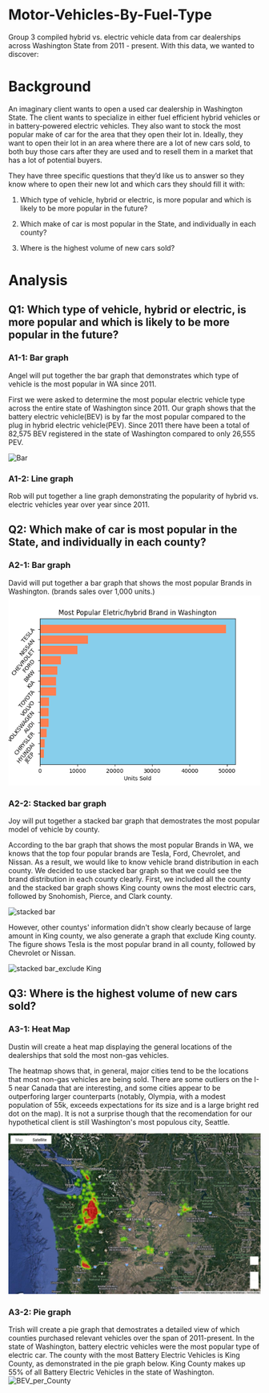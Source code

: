 # Motor-Vehicles-By-Fuel-Type

Group 3 compiled hybrid vs. electric vehicle data from car dealerships across Washington State from 2011 - present. With this data, we wanted to discover:


# **Background**
An imaginary client wants to open a used car dealership in Washington State. The client wants to specialize in either fuel efficient hybrid vehicles or in battery-powered electric vehicles. They also want to stock the most popular make of car for the area that they open their lot in. Ideally, they want to open their lot in an area where there are a lot of new cars sold, to both buy those cars after they are used and to resell them in a market that has a lot of potential buyers.

They have three specific questions that they’d like us to answer so they know where to open their new lot and which cars they should fill it with:

  1. Which type of vehicle, hybrid or electric, is more popular and which is likely to be more popular in the future?

  2. Which make of car is most popular in the State, and individually in each county?

  3. Where is the highest volume of new cars sold?


# **Analysis**

## Q1: Which type of vehicle, hybrid or electric, is more popular and which is likely to be more popular in the future?
### A1-1: Bar graph 

Angel will put together the bar graph that demonstrates which type of vehicle is the most popular in WA since 2011.

First we were asked to determine the most popular electric vehicle type across the entire state of Washington since 2011. Our graph shows that the battery electric vehicle(BEV) is by far the most popular compared to the plug in hybrid electric vehicle(PEV). Since 2011 there have been a total of 82,575 BEV registered in the state of Washington compared to only 26,555 PEV.

![Bar](https://user-images.githubusercontent.com/114929089/204949830-162a0a92-818b-4a8a-b609-95eeecaffd60.png)




### A1-2: Line graph

Rob will put together a line graph demonstrating the popularity of hybrid vs. electric vehicles year over year since 2011.

## Q2: Which make of car is most popular in the State, and individually in each county?
### A2-1: Bar graph

David will put together a bar graph that shows the most popular Brands in Washington. (brands sales over 1,000 units.) 
![Bar Chart](https://github.com/Dustin-Oakes/Motor-Vehicles-By-Fuel-Type/blob/main/David/Bar_Chart1.png)

### A2-2: Stacked bar graph

Joy will put together a stacked bar graph that demostrates the most popular model of vehicle by county.

According to the bar graph that shows the most popular Brands in WA, we knows that the top four popular brands are Tesla, Ford, Chevrolet, and Nissan. As a result, we would like to know vehicle brand distribution in each county. We decided to use stacked bar graph so that we could see the brand distribution in each county clearly. First, we included all the county and the stacked bar graph shows King county owns the most electric cars, followed by Snohomish,  Pierce, and Clark county.

![stacked bar](https://user-images.githubusercontent.com/114762540/204717094-adb0ff00-ee91-4de6-9cd5-59a4394774c1.png)


However, other countys' information didn't show clearly because of large amount in King county, we also generate a graph that exclude King county. The figure shows Tesla is the most popular brand in all county, followed by Chevrolet or Nissan.

![stacked bar_exclude King](https://user-images.githubusercontent.com/114762540/204717120-97c1a2de-0b0a-4042-80f2-a8e38d90a27f.png)

## Q3: Where is the highest volume of new cars sold?
### A3-1: Heat Map

Dustin will create a heat map displaying the general locations of the dealerships that sold the most non-gas vehicles.

The heatmap shows that, in general, major cities tend to be the locations that most non-gas vehicles are being sold. There are some outliers on the I-5 near Canada that are interesting, and some cities appear to be outperforing larger counterparts (notably, Olympia, with a modest population of 55k, exceeds expectations for its size and is a large bright red dot on the map). It is not a surprise though that the recomendation for our hypothetical client is still Washington's most populous city, Seattle.

![output_heatmap_figure](https://github.com/Dustin-Oakes/Motor-Vehicles-By-Fuel-Type/blob/d689497aab94a960865072085663995d1eec17a8/Dustin/heatmap%20figure.png)

### A3-2: Pie graph

Trish will create a pie graph that demostrates a detailed view of which counties purchased relevant vehicles over the span of 2011-present.
In the state of Washington, battery electric vehicles were the most popular type of electric car. The county with the most Battery Electric Vehicles is King County, as demonstrated in the pie graph below. King County makes up 55% of all Battery Electric Vehicles in the state of Washington.
![BEV_per_County](https://user-images.githubusercontent.com/114893984/204914084-782be937-147b-4b81-ada4-34dea5213d5d.png)
